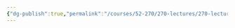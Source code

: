 ```yaml
---
{"dg-publish":true,"permalink":"/courses/52-270/270-lectures/270-lecture-10/","dgHomeLink":true,"dgPassFrontmatter":false,"dgShowBacklinks":true,"dgShowLocalGraph":true,"dgShowInlineTitle":false}
---
```

